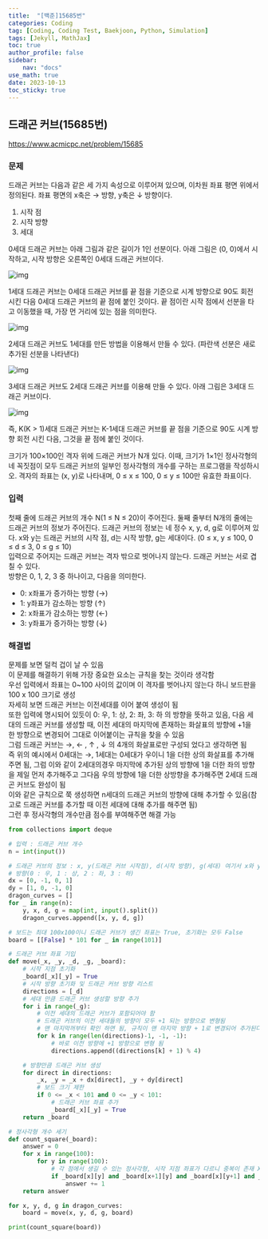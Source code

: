 ```yaml
---
title:  "[백준]15685번"
categories: Coding
tag: [Coding, Coding Test, Baekjoon, Python, Simulation]
tags: [Jekyll, MathJax]
toc: true
author_profile: false
sidebar:
    nav: "docs"
use_math: true
date: 2023-10-13
toc_sticky: true
---
```


## 드래곤 커브(15685번)

<https://www.acmicpc.net/problem/15685>

### 문제

드래곤 커브는 다음과 같은 세 가지 속성으로 이루어져 있으며, 이차원 좌표 평면 위에서 정의된다. 좌표 평면의 x축은 → 방향, y축은 ↓ 방향이다.

1. 시작 점
2. 시작 방향
3. 세대

0세대 드래곤 커브는 아래 그림과 같은 길이가 1인 선분이다. 아래 그림은 (0, 0)에서 시작하고, 시작 방향은 오른쪽인 0세대 드래곤 커브이다.

![img](http://onlinejudgeimages.s3-ap-northeast-1.amazonaws.com/problem/15685/1.png)

1세대 드래곤 커브는 0세대 드래곤 커브를 끝 점을 기준으로 시계 방향으로 90도 회전시킨 다음 0세대 드래곤 커브의 끝 점에 붙인 것이다. 끝 점이란 시작 점에서 선분을 타고 이동했을 때, 가장 먼 거리에 있는 점을 의미한다.

![img](https://onlinejudgeimages.s3-ap-northeast-1.amazonaws.com/problem/15685/2.png)

2세대 드래곤 커브도 1세대를 만든 방법을 이용해서 만들 수 있다. (파란색 선분은 새로 추가된 선분을 나타낸다)

![img](https://onlinejudgeimages.s3-ap-northeast-1.amazonaws.com/problem/15685/3.png)

3세대 드래곤 커브도 2세대 드래곤 커브를 이용해 만들 수 있다. 아래 그림은 3세대 드래곤 커브이다.

![img](https://onlinejudgeimages.s3-ap-northeast-1.amazonaws.com/problem/15685/4.png)

즉, K(K > 1)세대 드래곤 커브는 K-1세대 드래곤 커브를 끝 점을 기준으로 90도 시계 방향 회전 시킨 다음, 그것을 끝 점에 붙인 것이다.

크기가 100×100인 격자 위에 드래곤 커브가 N개 있다. 이때, 크기가 1×1인 정사각형의 네 꼭짓점이 모두 드래곤 커브의 일부인 정사각형의 개수를 구하는 프로그램을 작성하시오. 격자의 좌표는 (x, y)로 나타내며, 0 ≤ x ≤ 100, 0 ≤ y ≤ 100만 유효한 좌표이다.

### 입력

첫째 줄에 드래곤 커브의 개수 N(1 ≤ N ≤ 20)이 주어진다. 둘째 줄부터 N개의 줄에는 드래곤 커브의 정보가 주어진다. 드래곤 커브의 정보는 네 정수 x, y, d, g로 이루어져 있다. x와 y는 드래곤 커브의 시작 점, d는 시작 방향, g는 세대이다. (0 ≤ x, y ≤ 100, 0 ≤ d ≤ 3, 0 ≤ g ≤ 10)   
입력으로 주어지는 드래곤 커브는 격자 밖으로 벗어나지 않는다. 드래곤 커브는 서로 겹칠 수 있다.   
방향은 0, 1, 2, 3 중 하나이고, 다음을 의미한다.

- 0: x좌표가 증가하는 방향 (→)
- 1: y좌표가 감소하는 방향 (↑)
- 2: x좌표가 감소하는 방향 (←)
- 3: y좌표가 증가하는 방향 (↓)

### 해결법

문제를 보면 덜컥 겁이 날 수 있음   
이 문제를 해결하기 위해 가장 중요한 요소는 규칙을 찾는 것이라 생각함   
우선 입력에서 좌표는 0~100 사이의 값이며 이 격자를 벗어나지 않는다 하니 보드판을 100 x 100 크기로 생성   
자세히 보면 드래곤 커브는 이전세대를 이어 붙여 생성이 됨   
또한 입력에 명시되어 있듯이 0: 우, 1: 상, 2: 좌, 3: 하 의 방향을 뜻하고 있음, 다음 세대의 드래곤 커브를 생성할 때, 이전 세대의 마지막에 존재하는 화살표의 방향에 +1을 한 방향으로 변경되어 그대로 이어붙이는 규칙을 찾을 수 있음   
그럼 드래곤 커브는 &rarr;, &larr; , &uarr; , &darr; 의 4개의 화살표로만 구성되 었다고 생각하면 됨   
즉 위의 예시에서 0세대는 &rarr;, 1세대는 0세대가 우이니 1을 더한 상의 화살표를 추가해주면 됨, 그럼 이와 같이 2세대의경우 마지막에 추가된 상의 방향에 1을 더한 좌의 방향을 제일 먼저 추가해주고 그다음 우의 방향에 1을 더한 상방향을 추가해주면 2세대 드래곤 커브도 완성이 됨   
이와 같은 규칙으로 쭉 생성하면 n세대의 드래곤 커브의 방향에 대해 추가할 수 있음(참고로 드래곤 커브를 추가할 때 이전 세대에 대해 추가를 해주면 됨)   
그런 후 정사각형의 개수만큼 점수를 부여해주면 해결 가능


```python
from collections import deque

# 입력 : 드래곤 커브 개수
n = int(input())

# 드래곤 커브의 정보 : x, y(드래곤 커브 시작점), d(시작 방향), g(세대) 여기서 x와 y의 좌표가 반대임
# 방향(0 : 우, 1 : 상, 2 : 좌, 3 : 하)
dx = [0, -1, 0, 1]
dy = [1, 0, -1, 0]
dragon_curves = []
for _ in range(n):
    y, x, d, g = map(int, input().split())
    dragon_curves.append([x, y, d, g])

# 보드는 최대 100x100이니 드래곤 커브가 생긴 좌표는 True, 초기화는 모두 False
board = [[False] * 101 for _ in range(101)]

# 드래곤 커브 좌표 기입
def move(_x, _y, _d, _g, _board):
    # 시작 지점 초기화
    _board[_x][_y] = True
    # 시작 방향 초기화 및 드래곤 커브 방향 리스트
    directions = [_d]
    # 세대 만큼 드래곤 커브 생성할 방향 추가
    for i in range(_g):
        # 이전 세대의 드래곤 커브가 포함되어야 함
        # 드래곤 커브의 이전 세대들의 방향이 모두 +1 되는 방향으로 변형됨
        # 맨 마지막꺼부터 확인 하면 됨, 규칙이 맨 마지막 방향 + 1로 변경되어 추가된다는 규칙이 존재
        for k in range(len(directions)-1, -1, -1):
            # 바로 이전 방향에 +1 방향으로 변형 됨
            directions.append((directions[k] + 1) % 4)

    # 방향만큼 드래곤 커브 생성
    for direct in directions:
        _x, _y = _x + dx[direct], _y + dy[direct]
        # 보드 크기 제한
        if 0 <= _x < 101 and 0 <= _y < 101:
            # 드래곤 커브 좌표 추가
            _board[_x][_y] = True
    return _board

# 정사각형 개수 세기
def count_square(_board):
    answer = 0
    for x in range(100):
        for y in range(100):
            # 각 점에서 생길 수 있는 정사각형, 시작 지점 좌표가 다르니 중복이 존재 X
            if _board[x][y] and _board[x+1][y] and _board[x][y+1] and _board[x+1][y+1]:
                answer += 1
    return answer

for x, y, d, g in dragon_curves:
    board = move(x, y, d, g, board)

print(count_square(board))
```

